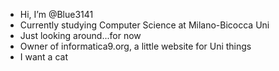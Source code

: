- Hi, I’m @Blue3141
- Currently studying Computer Science at Milano-Bicocca Uni
- Just looking around...for now
- Owner of informatica9.org, a little website for Uni things
- I want a cat
